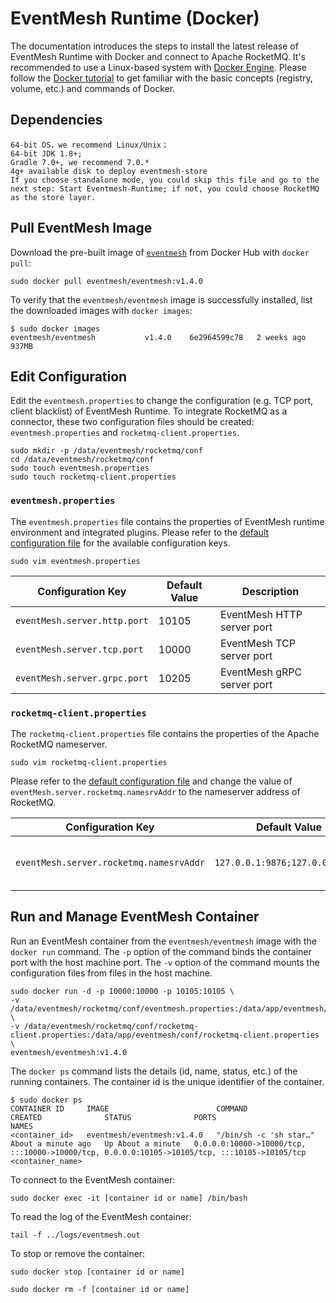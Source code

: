 # EventMesh Runtime (Docker)

The documentation introduces the steps to install the latest release of EventMesh Runtime with Docker and connect to Apache RocketMQ. It's recommended to use a Linux-based system with [Docker Engine](https://docs.docker.com/engine/install/). Please follow the [Docker tutorial](https://docs.docker.com/get-started/) to get familiar with the basic concepts (registry, volume, etc.) and commands of Docker.

## Dependencies

```
64-bit OS，we recommend Linux/Unix；
64-bit JDK 1.8+;
Gradle 7.0+, we recommend 7.0.*
4g+ available disk to deploy eventmesh-store
If you choose standalone mode, you could skip this file and go to the next step: Start Eventmesh-Runtime; if not, you could choose RocketMQ as the store layer.
```

## Pull EventMesh Image

Download the pre-built image of [`eventmesh`](https://hub.docker.com/r/eventmesh/eventmesh) from Docker Hub with `docker pull`:

```console
sudo docker pull eventmesh/eventmesh:v1.4.0
```

To verify that the `eventmesh/eventmesh` image is successfully installed, list the downloaded images with `docker images`:

```console
$ sudo docker images
eventmesh/eventmesh           v1.4.0    6e2964599c78   2 weeks ago    937MB
```

## Edit Configuration

Edit the `eventmesh.properties` to change the configuration (e.g. TCP port, client blacklist) of EventMesh Runtime. To integrate RocketMQ as a connector, these two configuration files should be created: `eventmesh.properties` and `rocketmq-client.properties`.

```shell
sudo mkdir -p /data/eventmesh/rocketmq/conf
cd /data/eventmesh/rocketmq/conf
sudo touch eventmesh.properties
sudo touch rocketmq-client.properties
```

### `eventmesh.properties`

The `eventmesh.properties` file contains the properties of EventMesh runtime environment and integrated plugins. Please refer to the [default configuration file](https://github.com/apache/incubator-eventmesh/blob/master/eventmesh-runtime/conf/eventmesh.properties) for the available configuration keys.

```shell
sudo vim eventmesh.properties
```

| Configuration Key | Default Value |  Description |
|-|-|-|
| `eventMesh.server.http.port` | 10105 | EventMesh HTTP server port |
| `eventMesh.server.tcp.port` | 10000 | EventMesh TCP server port  |
| `eventMesh.server.grpc.port` | 10205 | EventMesh gRPC server port |

### `rocketmq-client.properties`

The `rocketmq-client.properties` file contains the properties of the Apache RocketMQ nameserver.

```shell
sudo vim rocketmq-client.properties
```

Please refer to the [default configuration file](https://github.com/apache/incubator-eventmesh/blob/1.3.0/eventmesh-runtime/conf/rocketmq-client.properties) and change the value of `eventMesh.server.rocketmq.namesrvAddr` to the nameserver address of RocketMQ.

| Configuration Key | Default Value | Description |
|-|-|-|
| `eventMesh.server.rocketmq.namesrvAddr` | `127.0.0.1:9876;127.0.0.1:9876` | The address of RocketMQ nameserver |

## Run and Manage EventMesh Container

Run an EventMesh container from the `eventmesh/eventmesh` image with the `docker run` command. The `-p` option of the command binds the container port with the host machine port. The `-v` option of the command mounts the configuration files from files in the host machine.

```shell
sudo docker run -d -p 10000:10000 -p 10105:10105 \
-v /data/eventmesh/rocketmq/conf/eventmesh.properties:/data/app/eventmesh/conf/eventmesh.properties \
-v /data/eventmesh/rocketmq/conf/rocketmq-client.properties:/data/app/eventmesh/conf/rocketmq-client.properties \
eventmesh/eventmesh:v1.4.0
```

The `docker ps` command lists the details (id, name, status, etc.) of the running containers. The container id is the unique identifier of the container.

```console
$ sudo docker ps
CONTAINER ID     IMAGE                        COMMAND                  CREATED              STATUS              PORTS                                                                                          NAMES
<container_id>   eventmesh/eventmesh:v1.4.0   "/bin/sh -c 'sh star…"   About a minute ago   Up About a minute   0.0.0.0:10000->10000/tcp, :::10000->10000/tcp, 0.0.0.0:10105->10105/tcp, :::10105->10105/tcp   <container_name>
```

To connect to the EventMesh container:

```shell
sudo docker exec -it [container id or name] /bin/bash
```

To read the log of the EventMesh container:

```shell
tail -f ../logs/eventmesh.out
```

To stop or remove the container:

```shell
sudo docker stop [container id or name]

sudo docker rm -f [container id or name]
```
